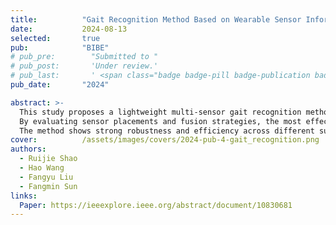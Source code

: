 ```yaml
---
title:          "Gait Recognition Method Based on Wearable Sensor Information Fusion"
date:           2024-08-13
selected:       true
pub:            "BIBE"
# pub_pre:        "Submitted to "
# pub_post:       'Under review.'
# pub_last:       ' <span class="badge badge-pill badge-publication badge-success">Spotlight</span>'
pub_date:       "2024"

abstract: >-
  This study proposes a lightweight multi-sensor gait recognition method with attention mechanisms to improve accuracy and reduce model complexity. 
  By evaluating sensor placements and fusion strategies, the most effective combinations and data-level fusion are identified. 
  The method shows strong robustness and efficiency across different subject scales, enhancing practicality in real-world applications.
cover:          /assets/images/covers/2024-pub-4-gait_recognition.png
authors:
  - Ruijie Shao
  - Hao Wang
  - Fangyu Liu
  - Fangmin Sun
links:
  Paper: https://ieeexplore.ieee.org/abstract/document/10830681
---
```

